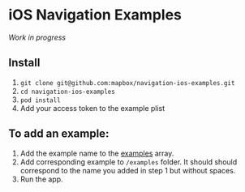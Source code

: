 # iOS Navigation Examples

_Work in progress_

## Install

1. `git clone git@github.com:mapbox/navigation-ios-examples.git`
1. `cd navigation-ios-examples`
1. `pod install`
1. Add your access token to the example plist

## To add an example:

1. Add the example name to the [examples](https://github.com/mapbox/navigation-ios-examples/blob/e1f256fee9788a8c323634e6829c197f73518bc5/Navigation%20Examples/ExampleTableViewController.swift#L12) array.
1. Add corresponding example to `/examples` folder. It should should correspond to the name you added in step 1 but without spaces.
1. Run the app.
